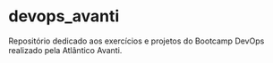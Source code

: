 # devops_avanti
Repositório dedicado aos exercícios e projetos do Bootcamp DevOps realizado pela Atlântico Avanti.
